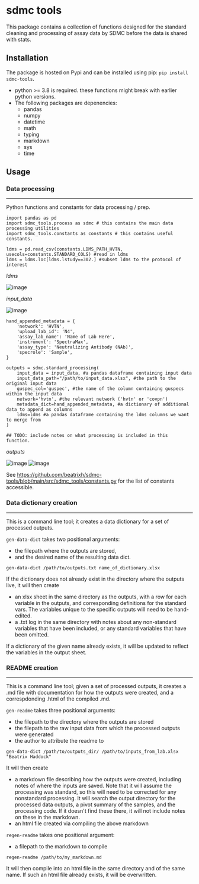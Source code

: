 # sdmc tools

This package contains a collection of functions designed for the standard cleaning and processing of assay data by SDMC before the data is shared with stats.

## Installation
The package is hosted on Pypi and can be installed using pip: `pip install sdmc-tools`.

- python >= 3.8 is required. these functions might break with earlier python versions.
- The following packages are depenencies:
  - pandas
  - numpy
  - datetime
  - math
  - typing
  - markdown
  - sys
  - time

## Usage
### Data processing
---
Python functions and constants for data processing / prep.

```
import pandas as pd
import sdmc_tools.process as sdmc # this contains the main data processing utilities
import sdmc_tools.constants as constants # this contains useful constants.

ldms = pd.read_csv(constants.LDMS_PATH_HVTN, usecols=constants.STANDARD_COLS) #read in ldms
ldms = ldms.loc[ldms.lstudy==302.] #subset ldms to the protocol of interest
```

*ldms*

![image](https://github.com/beatrixh/sdmc-tools/assets/40446299/17cfefaf-4332-471d-bee1-3bb2a1663b5e)

*input_data*

![image](https://github.com/beatrixh/sdmc-tools/assets/40446299/dbcc52df-03fb-4842-94f8-ee2a1624d717)
```
hand_appended_metadata = {
    'network': 'HVTN',
    'upload_lab_id': 'N4',
    'assay_lab_name': 'Name of Lab Here',
    'instrument': 'SpectraMax',
    'assay_type': 'Neutralizing Antibody (NAb)',
    'specrole': 'Sample',
}

outputs = sdmc.standard_processing(
    input_data = input_data, #a pandas dataframe containing input data
    input_data_path="/path/to/input_data.xlsx", #the path to the original input data
    guspec_col='guspec', #the name of the column containing guspecs within the input data
    network='hvtn', #the relevant network ('hvtn' or 'covpn')
    metadata_dict=hand_appended_metadata, #a dictionary of additional data to append as columns
    ldms=ldms #a pandas dataframe containing the ldms columns we want to merge from
)

## TODO: include notes on what processing is included in this function.
```
*outputs*

![image](https://github.com/beatrixh/sdmc-tools/assets/40446299/7c06801c-7c45-4cbe-b4d4-6be6f172750d)
![image](https://github.com/beatrixh/sdmc-tools/assets/40446299/c18fb04e-e360-49c1-830a-eb94010dab33)


See https://github.com/beatrixh/sdmc-tools/blob/main/src/sdmc_tools/constants.py for the list of constants accessible.

### Data dictionary creation
---
This is a command line tool; it creates a data dictionary for a set of processed outputs.

`gen-data-dict` takes two positional arguments: 
- the filepath where the outputs are stored,
- and the desired name of the resulting data dict.
```
gen-data-dict /path/to/outputs.txt name_of_dictionary.xlsx
```

If the dictionary does not already exist in the directory where the outputs live, it will then create
- an xlsx sheet in the same directory as the outputs, with a row for each variable in the outputs, and corresponding definitions for the standard vars. The variables unique to the specific outputs will need to be hand-edited.
- a .txt log in the same directory with notes about any non-standard variables that have been included, or any standard variables that have been omitted.

If a dictionary of the given name already exists, it will be updated to reflect the variables in the output sheet.

### README creation
---
This is a command line tool; given a set of processed outputs, it creates a .md file with documentation for how the outputs were created, and a correspdonding .html of the compiled .md.

`gen-readme` takes three positional arguments:
- the filepath to the directory where the outputs are stored
- the filepath to the raw input data from which the processed outputs were generated
- the author to attribute the readme to
```
gen-data-dict /path/to/outputs_dir/ /path/to/inputs_from_lab.xlsx "Beatrix Haddock"
```

It will then create
- a markdown file describing how the outputs were created, including notes of where the inputs are saved. Note that it will assume the processing was standard, so this will need to be corrected for any nonstandard processing. It will search the output directory for the processed data outputs, a pivot summary of the samples, and the processing code. If it doesn't find these there, it will not include notes on these in the markdown.
- an html file created via compiling the above markdown

`regen-readme` takes one positional argument:
- a filepath to the markdown to compile
```
regen-readme /path/to/my_markdown.md
```

It will then compile into an html file in the same directory and of the same name. If such an html file already exists, it will be overwritten.
